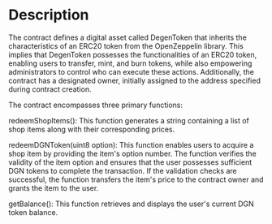 # Description 
The contract defines a digital asset called DegenToken that inherits the characteristics of an ERC20 token from the OpenZeppelin library. This implies that DegenToken possesses the functionalities of an ERC20 token, enabling users to transfer, mint, and burn tokens, while also empowering administrators to control who can execute these actions. Additionally, the contract has a designated owner, initially assigned to the address specified during contract creation.

The contract encompasses three primary functions:

redeemShopItems(): This function generates a string containing a list of shop items along with their corresponding prices.

redeemDGNToken(uint8 option): This function enables users to acquire a shop item by providing the item's option number. The function verifies the validity of the item option and ensures that the user possesses sufficient DGN tokens to complete the transaction. If the validation checks are successful, the function transfers the item's price to the contract owner and grants the item to the user.

getBalance(): This function retrieves and displays the user's current DGN token balance.
